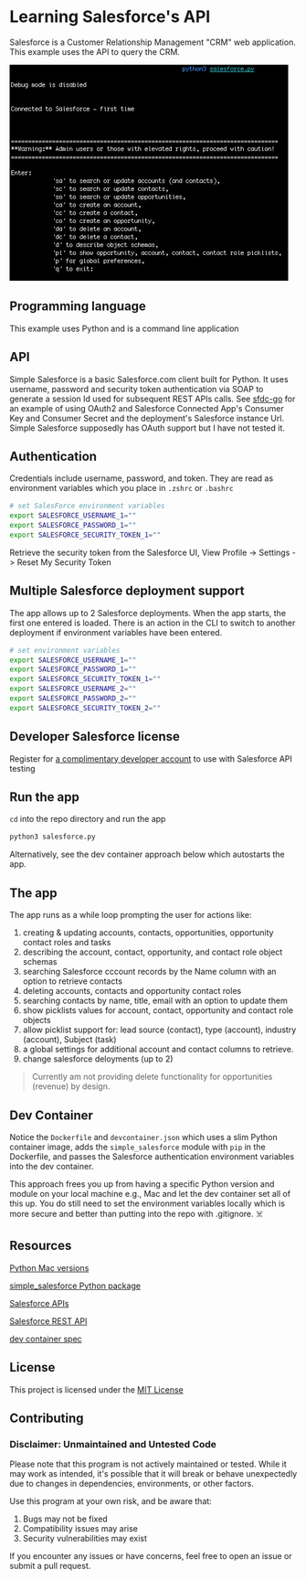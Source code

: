 # Learning Salesforce's API

Salesforce is a Customer Relationship Management "CRM" web application. This example uses the API to query the CRM.

![Main menu screenshot](./docs/images/sfdc-hw.png)

## Programming language

This example uses Python and is a command line application

## API

Simple Salesforce is a basic Salesforce.com client built for Python. It uses username, password and security token authentication via SOAP to generate a session Id used for subsequent REST APIs calls.  See [sfdc-go](https://github.com/sharkymark/sfdc-go) for an example of using OAuth2 and Salesforce Connected App's Consumer Key and Consumer Secret and the deployment's Salesforce instance Url. Simple Salesforce supposedly has OAuth support but I have not tested it.

## Authentication

Credentials include username, password, and token. They are read as environment variables which you place in `.zshrc` or `.bashrc`

```sh
# set SalesForce environment variables
export SALESFORCE_USERNAME_1=""
export SALESFORCE_PASSWORD_1=""
export SALESFORCE_SECURITY_TOKEN_1=""
```

Retrieve the security token from the Salesforce UI, View Profile -> Settings -> Reset My Security Token

## Multiple Salesforce deployment support

The app allows up to 2 Salesforce deployments. When the app starts, the first one entered is loaded. There is an action in the CLI to switch to another deployment if environment variables have been entered.

```sh
# set environment variables
export SALESFORCE_USERNAME_1=""
export SALESFORCE_PASSWORD_1=""
export SALESFORCE_SECURITY_TOKEN_1=""
export SALESFORCE_USERNAME_2=""
export SALESFORCE_PASSWORD_2=""
export SALESFORCE_SECURITY_TOKEN_2=""
```

## Developer Salesforce license

Register for [a complimentary developer account](https://developer.salesforce.com/signup) to use with Salesforce API testing

## Run the app

`cd` into the repo directory and run the app

```sh
python3 salesforce.py
```

Alternatively, see the dev container approach below which autostarts the app.

## The app 

The app runs as a while loop prompting the user for actions like:
1. creating & updating accounts, contacts, opportunities, opportunity contact roles and tasks
1. describing the account, contact, opportunity, and contact role object schemas
1. searching Salesforce cccount records by the Name column with an option to retrieve contacts
1. deleting accounts, contacts and opportunity contact roles
1. searching contacts by name, title, email with an option to update them
1. show picklists values for account, contact, opportunity and contact role objects
1. allow picklist support for: lead source (contact), type (account), industry (account), Subject (task)
1. a global settings for additional account and contact columns to retrieve.
1. change salesforce deloyments (up to 2)

> Currently am not providing delete functionality for opportunities (revenue) by design.

## Dev Container

Notice the `Dockerfile` and `devcontainer.json` which uses a slim Python container image, adds the `simple_salesforce` module with `pip` in the Dockerfile, and passes the Salesforce authentication environment variables into the dev container.

This approach frees you up from having a specific Python version and module on your local machine e.g., Mac and let the dev container set all of this up. You do still need to set the environment variables locally which is more secure and better than putting into the repo with .gitignore. ☠️

## Resources

[Python Mac versions](https://www.python.org/downloads/macos/)

[simple_salesforce Python package](https://github.com/simple-salesforce/simple-salesforce)

[Salesforce APIs](https://developer.salesforce.com/docs/apis)

[Salesforce REST API](https://developer.salesforce.com/docs/atlas.en-us.api_rest.meta/api_rest/intro_what_is_rest_api.htm)

[dev container spec](https://containers.dev/implementors/json_reference/)

## License

This project is licensed under the [MIT License](LICENSE)

## Contributing

### Disclaimer: Unmaintained and Untested Code

Please note that this program is not actively maintained or tested. While it may work as intended, it's possible that it will break or behave unexpectedly due to changes in dependencies, environments, or other factors.

Use this program at your own risk, and be aware that:
1. Bugs may not be fixed
1. Compatibility issues may arise
1. Security vulnerabilities may exist

If you encounter any issues or have concerns, feel free to open an issue or submit a pull request.